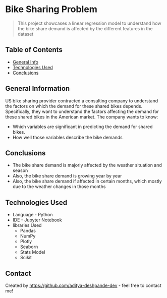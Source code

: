 # Bike Sharing Problem
> This project showcases a linear regression model to understand how the bike share demand is affected by the different features in the dataset


## Table of Contents
* [General Info](#general-information)
* [Technologies Used](#technologies-used)
* [Conclusions](#conclusions)

## General Information
US bike sharing provider contracted a consulting company to understand the factors on which the demand for these shared bikes depends. Specifically, they want to understand the factors affecting the demand for these shared bikes in the American market. The company wants to know:

  - Which variables are significant in predicting the demand for shared bikes.
  - How well those variables describe the bike demands


## Conclusions
- The bike share demand is majorly affected by the weather situation and season 
- Also, the bike share demand is growing year by year
- Also, the bike share demand if affected in certain months, which mostly due to the weather changes in those months

## Technologies Used
- Language - Python
- IDE - Jupyter Notebook
- libraries Used
	- Pandas
	- NumPy
	- Plotly
	- Seaborn
	- Stats Model
	- Scikit


## Contact
Created by https://github.com/aditya-deshpande-dev - feel free to contact me!
